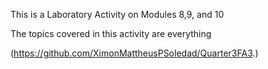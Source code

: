 This is a Laboratory Activity on Modules 8,9, and 10

The topics covered in this activity are everything

(https://github.com/XimonMattheusPSoledad/Quarter3FA3.)
